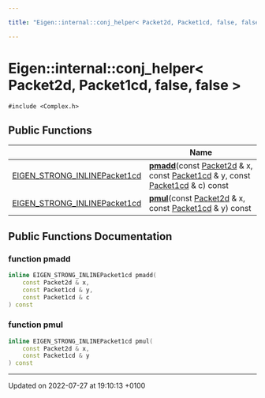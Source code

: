```yaml
---

title: "Eigen::internal::conj_helper< Packet2d, Packet1cd, false, false >"

---
```


# Eigen::internal::conj_helper< Packet2d, Packet1cd, false, false >






`#include <Complex.h>`

## Public Functions

|                | Name           |
| -------------- | -------------- |
| <a href="http://example.org/files/macros_8h/#define-eigen-strong-inline">EIGEN_STRONG_INLINE</a><a href="http://example.org/classes/structeigen_1_1internal_1_1packet1cd/">Packet1cd</a> | **[pmadd](http://example.org/classes/structeigen_1_1internal_1_1conj__helper_3_01packet2d_00_01packet1cd_00_01false_00_01false_01_4/#function-pmadd)**(const <a href="http://example.org/namespaces/namespaceeigen_1_1internal/#typedef-packet2d">Packet2d</a> & x, const <a href="http://example.org/classes/structeigen_1_1internal_1_1packet1cd/">Packet1cd</a> & y, const <a href="http://example.org/classes/structeigen_1_1internal_1_1packet1cd/">Packet1cd</a> & c) const |
| <a href="http://example.org/files/macros_8h/#define-eigen-strong-inline">EIGEN_STRONG_INLINE</a><a href="http://example.org/classes/structeigen_1_1internal_1_1packet1cd/">Packet1cd</a> | **[pmul](http://example.org/classes/structeigen_1_1internal_1_1conj__helper_3_01packet2d_00_01packet1cd_00_01false_00_01false_01_4/#function-pmul)**(const <a href="http://example.org/namespaces/namespaceeigen_1_1internal/#typedef-packet2d">Packet2d</a> & x, const <a href="http://example.org/classes/structeigen_1_1internal_1_1packet1cd/">Packet1cd</a> & y) const |

## Public Functions Documentation

### function pmadd

```cpp
inline EIGEN_STRONG_INLINEPacket1cd pmadd(
    const Packet2d & x,
    const Packet1cd & y,
    const Packet1cd & c
) const
```


### function pmul

```cpp
inline EIGEN_STRONG_INLINEPacket1cd pmul(
    const Packet2d & x,
    const Packet1cd & y
) const
```


-------------------------------

Updated on 2022-07-27 at 19:10:13 +0100